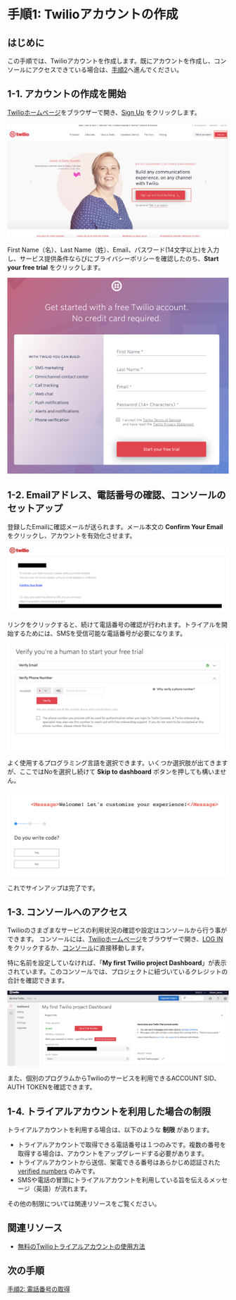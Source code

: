 #  手順1: Twilioアカウントの作成
## はじめに
この手順では、Twilioアカウントを作成します。既にアカウントを作成し、コンソールにアクセスできている場合は、[手順2](./01-02-PurchasePhoneNumber.md)へ進んでください。
## 1-1. アカウントの作成を開始
[Twilioホームページ](https://www.twilio.com/)をブラウザーで開き、[Sign Up](https://www.twilio.com/try-twilio) をクリックします。

![Twilioホームページ](../assets/01-WebSite-SignUp.png "Twilioホームページ")

First Name（名）、Last Name（姓）、Email、パスワード(14文字以上)を入力し、サービス提供条件ならびにブライバシーポリシーを確認したのち、__Start your free trial__ をクリックします。

![サインアップ](../assets/01-SignUp.png "サインアップ")

## 1-2. Emailアドレス、電話番号の確認、コンソールのセットアップ
登録したEmailに確認メールが送られます。メール本文の __Confirm Your Email__ をクリックし、アカウントを有効化させます。

![確認Email](../assets/01-ConfirmationEmail.png "確認Email")

リンクをクリックすると、続けて電話番号の確認が行われます。トライアルを開始するためには、SMSを受信可能な電話番号が必要になります。

![電話番号確認](../assets/01-PhoneVerification.png "電話番号を確認")

よく使用するプログラミング言語を選択できます。いくつか選択肢が出てきますが、ここではNoを選択し続けて __Skip to dashboard__ ボタンを押しても構いません。

![Preferences](../assets/01-Preferences.png "Preferences")

これでサインアップは完了です。

## 1-3. コンソールへのアクセス
Twilioのさまざまなサービスの利用状況の確認や設定はコンソールから行う事ができます。
コンソールには、[Twilioホームページ](https://www.twilio.com/)をブラウザーで開き、[LOG IN](https://www.twilio.com/login) をクリックするか、[コンソール](https://www.twilio.com/console)に直接移動します。

特に名前を設定していなければ、「__My first Twilio project Dashboard__」が表示されています。このコンソールでは、プロジェクトに紐づいているクレジットの合計を確認できます。

![Twilioコンソール](../assets/01-Console.png "Twilioコンソール")

また、個別のプログラムからTwilioのサービスを利用できるACCOUNT SID、AUTH TOKENを確認できます。

## 1-4. トライアルアカウントを利用した場合の制限
トライアルアカウントを利用する場合は、以下のような __制限__ があります。

- トライアルアカウントで取得できる電話番号は１つのみです。複数の番号を取得する場合は、アカウントをアップグレードする必要があります。
- トライアルアカウントから送信、架電できる番号はあらかじめ認証された [verified numbers](https://www.twilio.com/console/phone-numbers/verified) のみです。
- SMSや電話の冒頭にトライアルアカウントを利用している旨を伝えるメッセージ（英語）が流れます。

その他の制限については関連リソースをご覧ください。

## 関連リソース

- [無料のTwilioトライアルアカウントの使用方法](https://jp.twilio.com/docs/usage/tutorials/how-to-use-your-free-trial-account)


## 次の手順
[手順2: 電話番号の取得](./01-02-PurchasePhoneNumber.md)